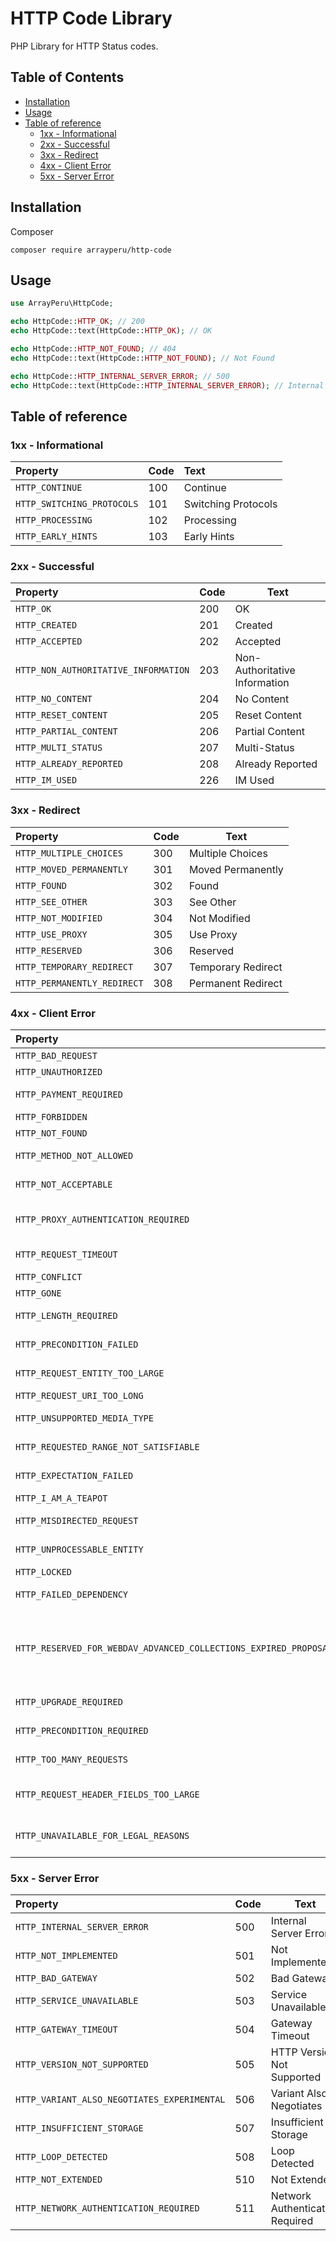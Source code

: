 # HTTP Code Library

PHP Library for HTTP Status codes.

## Table of Contents

- [Installation](#installation)
- [Usage](#usage)
- [Table of reference](#table-of-reference)
  - [1xx - Informational](#1xx---informational)
  - [2xx - Successful](#2xx---successful)
  - [3xx - Redirect](#3xx---redirect)
  - [4xx - Client Error](#4xx---client-error)
  - [5xx - Server Error](#5xx---server-error)

## Installation

Composer

```
composer require arrayperu/http-code
```

## Usage

```php
use ArrayPeru\HttpCode;

echo HttpCode::HTTP_OK; // 200
echo HttpCode::text(HttpCode::HTTP_OK); // OK

echo HttpCode::HTTP_NOT_FOUND; // 404
echo HttpCode::text(HttpCode::HTTP_NOT_FOUND); // Not Found

echo HttpCode::HTTP_INTERNAL_SERVER_ERROR; // 500
echo HttpCode::text(HttpCode::HTTP_INTERNAL_SERVER_ERROR); // Internal Server Error
```

## Table of reference

### 1xx - Informational

| Property                   | Code | Text                |
| :------------------------- | ---- | :------------------ |
| `HTTP_CONTINUE`            | 100  | Continue            |
| `HTTP_SWITCHING_PROTOCOLS` | 101  | Switching Protocols |
| `HTTP_PROCESSING`          | 102  | Processing          |
| `HTTP_EARLY_HINTS`         | 103  | Early Hints         |

### 2xx - Successful

| Property                             | Code | Text                          |
| :----------------------------------- | ---- | ----------------------------- |
| `HTTP_OK`                            | 200  | OK                            |
| `HTTP_CREATED`                       | 201  | Created                       |
| `HTTP_ACCEPTED`                      | 202  | Accepted                      |
| `HTTP_NON_AUTHORITATIVE_INFORMATION` | 203  | Non-Authoritative Information |
| `HTTP_NO_CONTENT`                    | 204  | No Content                    |
| `HTTP_RESET_CONTENT`                 | 205  | Reset Content                 |
| `HTTP_PARTIAL_CONTENT`               | 206  | Partial Content               |
| `HTTP_MULTI_STATUS`                  | 207  | Multi-Status                  |
| `HTTP_ALREADY_REPORTED`              | 208  | Already Reported              |
| `HTTP_IM_USED`                       | 226  | IM Used                       |

### 3xx - Redirect

| Property                    | Code | Text               |
| :-------------------------- | ---- | ------------------ |
| `HTTP_MULTIPLE_CHOICES`     | 300  | Multiple Choices   |
| `HTTP_MOVED_PERMANENTLY`    | 301  | Moved Permanently  |
| `HTTP_FOUND`                | 302  | Found              |
| `HTTP_SEE_OTHER`            | 303  | See Other          |
| `HTTP_NOT_MODIFIED`         | 304  | Not Modified       |
| `HTTP_USE_PROXY`            | 305  | Use Proxy          |
| `HTTP_RESERVED`             | 306  | Reserved           |
| `HTTP_TEMPORARY_REDIRECT`   | 307  | Temporary Redirect |
| `HTTP_PERMANENTLY_REDIRECT` | 308  | Permanent Redirect |

### 4xx - Client Error

| Property                                                         | Code | Text                                                      |
| :--------------------------------------------------------------- | ---- | --------------------------------------------------------- |
| `HTTP_BAD_REQUEST`                                               | 400  | Bad Request                                               |
| `HTTP_UNAUTHORIZED`                                              | 401  | Unauthorized                                              |
| `HTTP_PAYMENT_REQUIRED`                                          | 402  | Payment Required                                          |
| `HTTP_FORBIDDEN`                                                 | 403  | Forbidden                                                 |
| `HTTP_NOT_FOUND`                                                 | 404  | Not Found                                                 |
| `HTTP_METHOD_NOT_ALLOWED`                                        | 405  | Method Not Allowed                                        |
| `HTTP_NOT_ACCEPTABLE`                                            | 406  | Not Acceptable                                            |
| `HTTP_PROXY_AUTHENTICATION_REQUIRED`                             | 407  | Proxy Authentication Required                             |
| `HTTP_REQUEST_TIMEOUT`                                           | 408  | Request Timeout                                           |
| `HTTP_CONFLICT`                                                  | 409  | Conflict                                                  |
| `HTTP_GONE`                                                      | 410  | Gone                                                      |
| `HTTP_LENGTH_REQUIRED`                                           | 411  | Length Required                                           |
| `HTTP_PRECONDITION_FAILED`                                       | 412  | Precondition Failed                                       |
| `HTTP_REQUEST_ENTITY_TOO_LARGE`                                  | 413  | Payload Too Large                                         |
| `HTTP_REQUEST_URI_TOO_LONG`                                      | 414  | URI Too Long                                              |
| `HTTP_UNSUPPORTED_MEDIA_TYPE`                                    | 415  | Unsupported Media Type                                    |
| `HTTP_REQUESTED_RANGE_NOT_SATISFIABLE`                           | 416  | Range Not Satisfiable                                     |
| `HTTP_EXPECTATION_FAILED`                                        | 417  | Expectation Failed                                        |
| `HTTP_I_AM_A_TEAPOT`                                             | 418  | I\'m a teapot                                             |
| `HTTP_MISDIRECTED_REQUEST`                                       | 421  | Misdirected Request                                       |
| `HTTP_UNPROCESSABLE_ENTITY`                                      | 422  | Unprocessable Entity                                      |
| `HTTP_LOCKED`                                                    | 423  | Locked                                                    |
| `HTTP_FAILED_DEPENDENCY`                                         | 424  | Failed Dependency                                         |
| `HTTP_RESERVED_FOR_WEBDAV_ADVANCED_COLLECTIONS_EXPIRED_PROPOSAL` | 425  | Reserved for WebDAV advanced collections expired proposal |
| `HTTP_UPGRADE_REQUIRED`                                          | 426  | Upgrade Required                                          |
| `HTTP_PRECONDITION_REQUIRED`                                     | 428  | Precondition Required                                     |
| `HTTP_TOO_MANY_REQUESTS`                                         | 429  | Too Many Requests                                         |
| `HTTP_REQUEST_HEADER_FIELDS_TOO_LARGE`                           | 431  | Request Header Fields Too Large                           |
| `HTTP_UNAVAILABLE_FOR_LEGAL_REASONS`                             | 451  | Unavailable For Legal Reasons                             |

### 5xx - Server Error

| Property                                    | Code | Text                            |
| :------------------------------------------ | ---- | ------------------------------- |
| `HTTP_INTERNAL_SERVER_ERROR`                | 500  | Internal Server Error           |
| `HTTP_NOT_IMPLEMENTED`                      | 501  | Not Implemented                 |
| `HTTP_BAD_GATEWAY`                          | 502  | Bad Gateway                     |
| `HTTP_SERVICE_UNAVAILABLE`                  | 503  | Service Unavailable             |
| `HTTP_GATEWAY_TIMEOUT`                      | 504  | Gateway Timeout                 |
| `HTTP_VERSION_NOT_SUPPORTED`                | 505  | HTTP Version Not Supported      |
| `HTTP_VARIANT_ALSO_NEGOTIATES_EXPERIMENTAL` | 506  | Variant Also Negotiates         |
| `HTTP_INSUFFICIENT_STORAGE`                 | 507  | Insufficient Storage            |
| `HTTP_LOOP_DETECTED`                        | 508  | Loop Detected                   |
| `HTTP_NOT_EXTENDED`                         | 510  | Not Extended                    |
| `HTTP_NETWORK_AUTHENTICATION_REQUIRED`      | 511  | Network Authentication Required |
